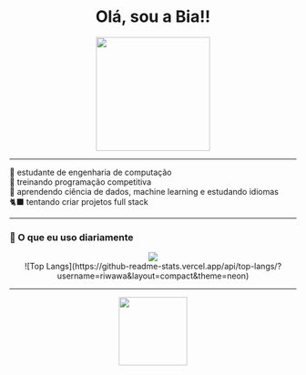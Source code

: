 <h1 align="center">Olá, sou a Bia!!</h1>

<p align="center">
  <img src="https://i.pinimg.com/originals/56/4e/c0/564ec00b262da7659294e01da6fde807.gif" height="200"/>
</p>

---

💖 estudante de engenharia de computação  
🌷 treinando programação competitiva  
🎀 aprendendo ciência de dados, machine learning e estudando idiomas  
🐈‍⬛ tentando criar projetos full stack  

---

### 🍓 O que eu uso diariamente

<div align="center">
  <img src="https://skillicons.dev/icons?i=python,c,cpp,js,html,css,react,vite,spring,sqlite,mysql,git,vscode&theme=light" /> 
</div>
<div align="center">
  ![Top Langs](https://github-readme-stats.vercel.app/api/top-langs/?username=riwawa&layout=compact&theme=neon)
</div>


---

<p align="center">
  <img src="https://i.pinimg.com/originals/96/68/f5/9668f5e0d57ae0784729deb41fe82a19.gif" height="120"/>
</p>


